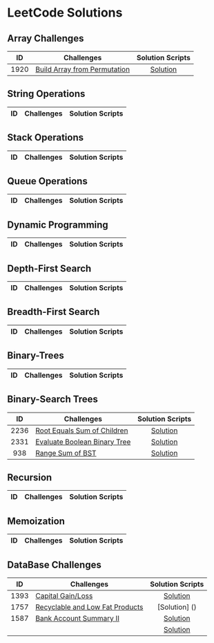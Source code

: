 # LeetCode Solutions

## Array Challenges
ID | Challenges  | Solution Scripts |
|:------:|------------|:---------:|
| 1920 | [Build Array from Permutation](https://leetcode.com/problems/build-array-from-permutation/) |[Solution](01_SCRIPTS/Easy/07_easy_twitter_histogram_of_tweets.sql)

## String Operations
ID | Challenges  | Solution Scripts |
|:------:|------------|:---------:|

## Stack Operations
ID | Challenges  | Solution Scripts |
|:------:|------------|:---------:|

## Queue Operations
ID | Challenges  | Solution Scripts |
|:------:|------------|:---------:|

## Dynamic Programming
ID | Challenges  | Solution Scripts |
|:------:|------------|:---------:|

## Depth-First Search
ID | Challenges  | Solution Scripts |
|:------:|------------|:---------:|

## Breadth-First Search
ID | Challenges  | Solution Scripts |
|:------:|------------|:---------:|

## Binary-Trees
ID | Challenges  | Solution Scripts |
|:------:|------------|:---------:|

## Binary-Search Trees
ID | Challenges  | Solution Scripts |
|:------:|------------|:---------:|
| 2236 | [Root Equals Sum of Children](https://leetcode.com/problems/root-equals-sum-of-children/) | [Solution](https://github.com/PrashanthSingaravelan/LeetCode/blob/main/Binary%20Tree/2236.%20Root%20Equals%20Sum%20of%20Children.py)
| 2331 | [Evaluate Boolean Binary Tree](https://leetcode.com/problems/evaluate-boolean-binary-tree/) | [Solution](https://github.com/PrashanthSingaravelan/LeetCode/blob/main/Binary%20Tree/2331.%20Evaluate%20Boolean%20Binary%20Tree.py)
| 938 | [Range Sum of BST](https://leetcode.com/problems/range-sum-of-bst/) | [Solution](https://github.com/PrashanthSingaravelan/LeetCode/blob/main/Binary%20Tree/938.%20Range%20Sum%20of%20BST.py)


## Recursion
ID | Challenges  | Solution Scripts |
|:------:|------------|:---------:|

## Memoization
ID | Challenges  | Solution Scripts |
|:------:|------------|:---------:|

## DataBase Challenges
ID | Challenges  | Solution Scripts |
|:------:|------------|:---------:|
| 1393 | [Capital Gain/Loss](https://leetcode.com/problems/capital-gainloss/) | [Solution](https://github.com/PrashanthSingaravelan/LeetCode/blob/main/SQL/Questions/1393.%20Capital%20Gain:Loss.sql)
| 1757 | [Recyclable and Low Fat Products](https://leetcode.com/problems/recyclable-and-low-fat-products/) | [Solution] ()
| 1587 | [Bank Account Summary II](https://leetcode.com/problems/bank-account-summary-ii/) | [Solution](https://github.com/PrashanthSingaravelan/LeetCode/blob/main/SQL/Questions/1587.%20Bank%20Account%20Summary%20II.sql)
| | []() | [Solution]()

